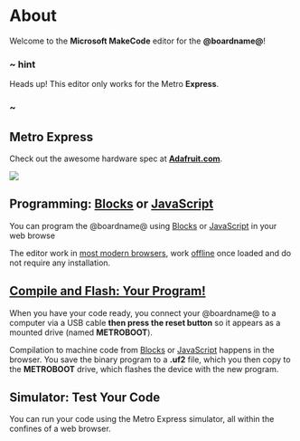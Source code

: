 # About

Welcome to the **Microsoft MakeCode** editor for the **@boardname@**!

### ~ hint

Heads up! This editor only works for the Metro **Express**.

### ~

## Metro Express

Check out the awesome hardware spec at **[Adafruit.com](https://www.adafruit.com/products/3505)**.

![](https://cdn-shop.adafruit.com/970x728/3333-04.jpg)

## Programming: [Blocks](/blocks) or [JavaScript](/javascript)

You can program the @boardname@ using [Blocks](/blocks) or [JavaScript](/javascript) in your web browse

The editor work in [most modern browsers](/browsers), work [offline](/offline) once loaded and do not require any installation.

## [Compile and Flash: Your Program!](/device/usb)

When you have your code ready, you connect your @boardname@ to a computer via a USB cable
**then press the reset button** so it appears as a mounted drive (named **METROBOOT**).

Compilation to machine code from [Blocks](/blocks) or [JavaScript](/javascript) happens in the browser. You save the binary
program to a **.uf2** file, which you then copy to the **METROBOOT** drive, which flashes the device with the new program.

## Simulator: Test Your Code

You can run your code using the Metro Express simulator, all within the confines of a web browser.